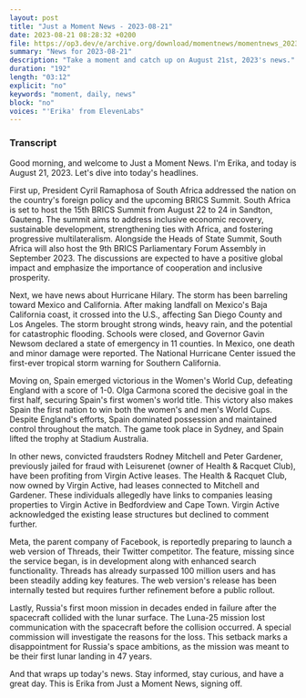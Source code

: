 ```yaml
---
layout: post
title: "Just a Moment News - 2023-08-21"
date: 2023-08-21 08:28:32 +0200
file: https://op3.dev/e/archive.org/download/momentnews/momentnews_2023-08-21.mp3
summary: "News for 2023-08-21"
description: "Take a moment and catch up on August 21st, 2023's news."
duration: "192"
length: "03:12"
explicit: "no"
keywords: "moment, daily, news"
block: "no"
voices: "'Erika' from ElevenLabs"
---
```


### Transcript

Good morning, and welcome to Just a Moment News. I'm Erika, and today is August 21, 2023. Let's dive into today's headlines.

First up, President Cyril Ramaphosa of South Africa addressed the nation on the country's foreign policy and the upcoming BRICS Summit. South Africa is set to host the 15th BRICS Summit from August 22 to 24 in Sandton, Gauteng. The summit aims to address inclusive economic recovery, sustainable development, strengthening ties with Africa, and fostering progressive multilateralism. Alongside the Heads of State Summit, South Africa will also host the 9th BRICS Parliamentary Forum Assembly in September 2023. The discussions are expected to have a positive global impact and emphasize the importance of cooperation and inclusive prosperity.

Next, we have news about Hurricane Hilary. The storm has been barreling toward Mexico and California. After making landfall on Mexico's Baja California coast, it crossed into the U.S., affecting San Diego County and Los Angeles. The storm brought strong winds, heavy rain, and the potential for catastrophic flooding. Schools were closed, and Governor Gavin Newsom declared a state of emergency in 11 counties. In Mexico, one death and minor damage were reported. The National Hurricane Center issued the first-ever tropical storm warning for Southern California.

Moving on, Spain emerged victorious in the Women's World Cup, defeating England with a score of 1-0. Olga Carmona scored the decisive goal in the first half, securing Spain's first women's world title. This victory also makes Spain the first nation to win both the women's and men's World Cups. Despite England's efforts, Spain dominated possession and maintained control throughout the match. The game took place in Sydney, and Spain lifted the trophy at Stadium Australia.

In other news, convicted fraudsters Rodney Mitchell and Peter Gardener, previously jailed for fraud with Leisurenet (owner of Health & Racquet Club), have been profiting from Virgin Active leases. The Health & Racquet Club, now owned by Virgin Active, had leases connected to Mitchell and Gardener. These individuals allegedly have links to companies leasing properties to Virgin Active in Bedfordview and Cape Town. Virgin Active acknowledged the existing lease structures but declined to comment further.

Meta, the parent company of Facebook, is reportedly preparing to launch a web version of Threads, their Twitter competitor. The feature, missing since the service began, is in development along with enhanced search functionality. Threads has already surpassed 100 million users and has been steadily adding key features. The web version's release has been internally tested but requires further refinement before a public rollout.

Lastly, Russia's first moon mission in decades ended in failure after the spacecraft collided with the lunar surface. The Luna-25 mission lost communication with the spacecraft before the collision occurred. A special commission will investigate the reasons for the loss. This setback marks a disappointment for Russia's space ambitions, as the mission was meant to be their first lunar landing in 47 years.

And that wraps up today's news. Stay informed, stay curious, and have a great day. This is Erika from Just a Moment News, signing off.
